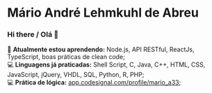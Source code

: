 # Mário André Lehmkuhl de Abreu

### Hi there / Olá 👋

🌱 <b>Atualmente estou aprendendo:</b> Node.js, API RESTful, ReactJs, TypeScript, boas práticas de clean code;
<br>
💻 <b>Linguagens já praticadas:</b> Shell Script, C, Java, C++, HTML, CSS, JavaScript, jQuery, VHDL, SQL, Python, R, PHP;
<br>
💻 <b>Prática de lógica:</b> <a href="https://app.codesignal.com/profile/mario_a33" target="_blank">app.codesignal.com/profile/mario_a33</a>;





<!--
**marioandre01/marioandre01** is a ✨ _special_ ✨ repository because its `README.md` (this file) appears on your GitHub profile.

Here are some ideas to get you started:

- 🔭 I’m currently working on ...
- 🌱 I’m currently learning ...
- 👯 I’m looking to collaborate on ...
- 🤔 I’m looking for help with ...
- 💬 Ask me about ...
- 📫 How to reach me: ...
- 😄 Pronouns: ...
- ⚡ Fun fact: ...
- 🎓
:blush:
-->
